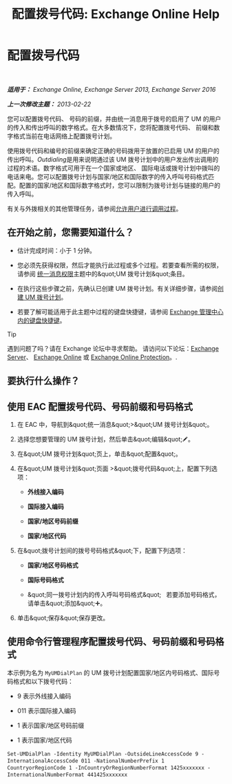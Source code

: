 ﻿---
title: '配置拨号代码: Exchange Online Help'
TOCTitle: 配置拨号代码
ms:assetid: e5b5efee-b734-4f70-8357-11be07b23bd0
ms:mtpsurl: https://technet.microsoft.com/zh-cn/library/Bb124992(v=EXCHG.150)
ms:contentKeyID: 51408288
ms.date: 05/23/2018
mtps_version: v=EXCHG.150
ms.translationtype: MT
---

# 配置拨号代码

 

_**适用于：** Exchange Online, Exchange Server 2013, Exchange Server 2016_

_**上一次修改主题：** 2013-02-22_

您可以配置拨号代码、 号码的前缀，并由统一消息用于拨号的启用了 UM 的用户的传入和传出呼叫的数字格式。在大多数情况下，您将配置拨号代码、 前缀和数字格式当前在电话网络上配置拨号计划。

使用拨号代码和编号的前缀来确定正确的号码拨用于放置的已启用 UM 的用户的传出呼叫。*Outdialing*是用来说明通过该 UM 拨号计划中的用户发出传出调用的过程的术语。数字格式可用于在一个国家或地区、 国际电话或拨号计划中拨叫的电话来电。您可以配置拨号计划与国家/地区和国际数字的传入呼叫号码格式匹配。配置的国家/地区和国际数字格式时，您可以限制为拨号计划与链接的用户的传入呼叫。

有关与外拨相关的其他管理任务，请参阅[允许用户进行调用过程](allowing-users-to-make-calls-procedures-exchange-2013-help.md)。

## 在开始之前，您需要知道什么？

  - 估计完成时间：小于 1 分钟。

  - 您必须先获得权限，然后才能执行此过程或多个过程。若要查看所需的权限，请参阅 [统一消息权限](unified-messaging-permissions-exchange-2013-help.md)主题中的\&quot;UM 拨号计划\&quot;条目。

  - 在执行这些步骤之前，先确认已创建 UM 拨号计划。有关详细步骤，请参阅[创建 UM 拨号计划](create-a-um-dial-plan-exchange-2013-help.md)。

  - 若要了解可能适用于此主题中过程的键盘快捷键，请参阅 [Exchange 管理中心内的键盘快捷键](keyboard-shortcuts-in-the-exchange-admin-center-exchange-online-protection-help.md)。

> [!TIP]  
> 遇到问题了吗？请在 Exchange 论坛中寻求帮助。 请访问以下论坛：<a href="https://go.microsoft.com/fwlink/p/?linkid=60612">Exchange Server</a>、 <a href="https://go.microsoft.com/fwlink/p/?linkid=267542">Exchange Online</a> 或 <a href="https://go.microsoft.com/fwlink/p/?linkid=285351">Exchange Online Protection</a>。.


## 要执行什么操作？

## 使用 EAC 配置拨号代码、号码前缀和号码格式

1.  在 EAC 中，导航到\&quot;统一消息\&quot;\>\&quot;UM 拨号计划\&quot;。

2.  选择您想要管理的 UM 拨号计划，然后单击\&quot;编辑\&quot;![编辑图标](images/Bb124582.6f53ccb2-1f13-4c02-bea0-30690e6ea71d(EXCHG.150).gif "编辑图标")。

3.  在\&quot;UM 拨号计划\&quot;页上，单击\&quot;配置\&quot;。

4.  在\&quot;UM 拨号计划\&quot;页面 \>\&quot;拨号代码\&quot;上，配置下列选项：
    
      - **外线接入编码**
    
      - **国际接入编码**
    
      - **国家/地区号码前缀**
    
      - **国家/地区代码**

5.  在\&quot;拨号计划间的拨号号码格式\&quot;下，配置下列选项：
    
      - **国家/地区号码格式**
    
      - **国际号码格式**
    
      - \&quot;同一拨号计划内的传入呼叫号码格式\&quot;   若要添加号码格式，请单击\&quot;添加\&quot;![添加图标](images/JJ218640.c1e75329-d6d7-4073-a27d-498590bbb558(EXCHG.150).gif "添加图标")。

6.  单击\&quot;保存\&quot;保存更改。

## 使用命令行管理程序配置拨号代码、号码前缀和号码格式

本示例为名为 `MyUMDialPlan` 的 UM 拨号计划配置国家/地区内号码格式、国际号码格式和以下拨号代码：

  - 9 表示外线接入编码

  - 011 表示国际接入编码

  - 1 表示国家/地区号码前缀

  - 1 表示国家/地区代码

<!-- end list -->

    Set-UMDialPlan -Identity MyUMDialPlan -OutsideLineAccessCode 9 -InternationalAccessCode 011 -NationalNumberPrefix 1 CountryorRegionCode 1 -InCountryOrRegionNumberFormat 1425xxxxxxx -InternationalNumberFormat 441425xxxxxxx

